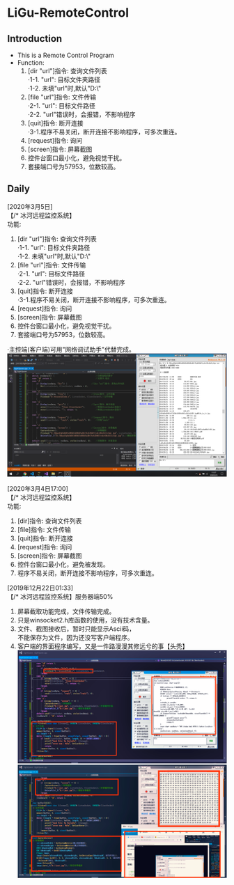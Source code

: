 # LiGu-RemoteControl  
## Introduction  
* This is a Remote Control Program
* Function:  
  1. [dir "url"]指令: 查询文件列表  
    ·1-1. "url": 目标文件夹路径  
    ·1-2. 未填"url"时,默认"D:\\"  
  2. [file "url"]指令: 文件传输  
    ·2-1. "url": 目标文件路径  
    ·2-2. "url"错误时，会报错，不影响程序  
  3. [quit]指令: 断开连接  
    ·3-1.程序不易关闭，断开连接不影响程序，可多次重连。  
  4. [request]指令: 询问  
  5. [screen]指令: 屏幕截图  
  6. 控件台窗口最小化，避免视觉干扰。  
  7. 套接端口号为57953，位数较高。  

## Daily
[2020年3月5日]  
【/* 冰河远程监控系统】  
功能:  
1. [dir "url"]指令: 查询文件列表  
    ·1-1. "url": 目标文件夹路径  
    ·1-2. 未填"url"时,默认"D:\\"  
2. [file "url"]指令: 文件传输  
     ·2-1. "url": 目标文件路径  
     ·2-2. "url"错误时，会报错，不影响程序  
3. [quit]指令: 断开连接  
     ·3-1.程序不易关闭，断开连接不影响程序，可多次重连。  
4. [request]指令: 询问  
5. [screen]指令: 屏幕截图  
6. 控件台窗口最小化，避免视觉干扰。  
7. 套接端口号为57953，位数较高。   
  
·主控端(客户端)可用"网络调试助手"代替完成。    
![test image](https://github.com/LiGuer/LiGu-RemoteControl/blob/master/img/img03.png)
  
[2020年3月4日17:00]  
【/* 冰河远程监控系统】  
功能:  
1. [dir]指令: 查询文件列表  
2. [file]指令: 文件传输  
3. [quit]指令: 断开连接  
4. [request]指令: 询问  
5. [screen]指令: 屏幕截图  
6. 控件台窗口最小化，避免被发现。  
7. 程序不易关闭，断开连接不影响程序，可多次重连。    

[2019年12月22日01:33]  
【/* 冰河远程监控系统】服务器端50%  
1. 屏幕截取功能完成，文件传输完成。  
2. 只是winsocket2.h库函数的使用，没有技术含量。  
3. 文件、截图接收后，暂时只能显示Ascii码，  
    不能保存为文件，因为还没写客户端程序。  
4. 客户端的界面程序编写，又是一件路漫漫其修远兮的事【头秃】  
![test image](https://github.com/LiGuer/LiGu-RemoteControl/blob/master/img/img01.png)
![test image](https://github.com/LiGuer/LiGu-RemoteControl/blob/master/img/img02.png)
